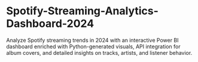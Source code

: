# Spotify-Streaming-Analytics-Dashboard-2024
Analyze Spotify streaming trends in 2024 with an interactive Power BI dashboard enriched with Python-generated visuals, API integration for album covers, and detailed insights on tracks, artists, and listener behavior.
